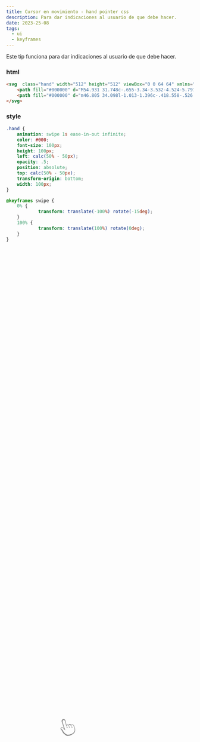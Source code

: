 ```yaml
---
title: Cursor en movimiento - hand pointer css
description: Para dar indicaciones al usuario de que debe hacer. 
date: 2023-25-08
tags:
  - ui
  - keyframes
---
```

Este tip funciona para dar indicaciones al usuario de que debe hacer. 
   <style>              
        .hand {
            animation: swipe 1s ease-in-out infinite;
            height: 100px;
            left: calc(50% - 50px);
            opacity: .5;
            position: absolute;
            top: calc(50% - 50px);
            transform-origin: bottom;
            width: 50px;
        }
        
        @keyframes swipe {
            0% {
                transform: translate(-100%) rotate(-15deg);
            }
            100% {
                transform: translate(100%) rotate(0deg);
            }
        }
  </style>
	
<svg  class="hand" width="512" height="512" viewBox="0 0 64 64" xmlns="http://www.w3.org/2000/svg">
    <path fill="#000000" d="M54.931 31.748c-.655-3.34-3.532-4.524-5.797-4.524c-1.029 0-1.972.228-2.705.626c-1.45-3.028-3.802-3.39-4.837-3.39c-1.191 0-2.389.426-3.393 1.178c-.923-1.277-2.654-2.024-4.852-2.024c-.843 0-1.771.121-2.579.377c.11-4.35.357-11.744.476-14.41c.128-2.876-.945-4.633-1.867-5.601C28.178 2.722 26.456 2 24.652 2c-1.853 0-3.61.749-4.824 2.055c-.908.977-1.95 2.73-1.758 5.538c.317 4.634 1.166 16.587 1.633 23.131c-1.538-3.931-4.539-5.359-6.78-5.359c-1.642 0-3.091.7-4.082 1.972c-.918 1.177-1.105 2.941-.458 4.29c2.079 4.337 3.534 8.924 3.707 11.688c.18 2.881 7.032 11.766 9.562 14.213C23.764 61.571 27.889 62 30.977 62c8.354 0 20.307-3.578 22.78-9.678c2.669-6.585 2.818-12.193 1.174-20.574m-3.703 21.208c-5.249 6.442-20.928 7.471-26.376 4.104c-3.31-2.045-9.148-8.959-9.961-13.875c-1.556-9.401-5.6-8.974-4.348-12.745c.741-2.232 6.188-3.403 7.938 3.969c.451 1.896 3.81 6.567 3.81 6.567s-1.877-25.088-1.61-30.334c.389-7.679 8.364-7.498 8.549-1.624c.098 3.089 0 19.083 0 19.083s.956-2.488 4.119-2.488c3.741 0 3.974 3.955 3.974 3.955s.862-3.023 3.522-3.023c3.723 0 4.949 5.686 4.949 5.686s.929-3.649 3.815-3.649c2 0 3.501 1.272 3.923 3.419c1.564 7.974 1.425 16.378-2.304 20.955"/>
    <path fill="#000000" d="m46.805 34.098l-1.013-1.396c-.418.558-.526 1.256-.46 1.915c.076.663.326 1.25.574 1.727c.252.483.509.874.779 1.301c.285.423.554.892.974 1.453c.838-1.115.576-2.672.011-3.682c-.273-.518-.572-.918-.865-1.318m-8.225-2.166l-1.014-1.396c-.418.558-.526 1.256-.459 1.915c.075.663.325 1.25.573 1.727c.252.483.509.874.779 1.301c.285.423.554.892.974 1.453c.838-1.115.576-2.672.011-3.682c-.272-.518-.572-.918-.864-1.318m-7.86-1.53l-1.014-1.396c-.417.558-.526 1.256-.459 1.915c.076.664.326 1.25.574 1.728c.252.483.509.873.779 1.3c.284.424.553.893.974 1.454c.837-1.115.575-2.673.011-3.683c-.272-.517-.572-.916-.865-1.318"/>
</svg>

### html

```html
<svg  class="hand" width="512" height="512" viewBox="0 0 64 64" xmlns="http://www.w3.org/2000/svg">
    <path fill="#000000" d="M54.931 31.748c-.655-3.34-3.532-4.524-5.797-4.524c-1.029 0-1.972.228-2.705.626c-1.45-3.028-3.802-3.39-4.837-3.39c-1.191 0-2.389.426-3.393 1.178c-.923-1.277-2.654-2.024-4.852-2.024c-.843 0-1.771.121-2.579.377c.11-4.35.357-11.744.476-14.41c.128-2.876-.945-4.633-1.867-5.601C28.178 2.722 26.456 2 24.652 2c-1.853 0-3.61.749-4.824 2.055c-.908.977-1.95 2.73-1.758 5.538c.317 4.634 1.166 16.587 1.633 23.131c-1.538-3.931-4.539-5.359-6.78-5.359c-1.642 0-3.091.7-4.082 1.972c-.918 1.177-1.105 2.941-.458 4.29c2.079 4.337 3.534 8.924 3.707 11.688c.18 2.881 7.032 11.766 9.562 14.213C23.764 61.571 27.889 62 30.977 62c8.354 0 20.307-3.578 22.78-9.678c2.669-6.585 2.818-12.193 1.174-20.574m-3.703 21.208c-5.249 6.442-20.928 7.471-26.376 4.104c-3.31-2.045-9.148-8.959-9.961-13.875c-1.556-9.401-5.6-8.974-4.348-12.745c.741-2.232 6.188-3.403 7.938 3.969c.451 1.896 3.81 6.567 3.81 6.567s-1.877-25.088-1.61-30.334c.389-7.679 8.364-7.498 8.549-1.624c.098 3.089 0 19.083 0 19.083s.956-2.488 4.119-2.488c3.741 0 3.974 3.955 3.974 3.955s.862-3.023 3.522-3.023c3.723 0 4.949 5.686 4.949 5.686s.929-3.649 3.815-3.649c2 0 3.501 1.272 3.923 3.419c1.564 7.974 1.425 16.378-2.304 20.955"/>
    <path fill="#000000" d="m46.805 34.098l-1.013-1.396c-.418.558-.526 1.256-.46 1.915c.076.663.326 1.25.574 1.727c.252.483.509.874.779 1.301c.285.423.554.892.974 1.453c.838-1.115.576-2.672.011-3.682c-.273-.518-.572-.918-.865-1.318m-8.225-2.166l-1.014-1.396c-.418.558-.526 1.256-.459 1.915c.075.663.325 1.25.573 1.727c.252.483.509.874.779 1.301c.285.423.554.892.974 1.453c.838-1.115.576-2.672.011-3.682c-.272-.518-.572-.918-.864-1.318m-7.86-1.53l-1.014-1.396c-.417.558-.526 1.256-.459 1.915c.076.664.326 1.25.574 1.728c.252.483.509.873.779 1.3c.284.424.553.893.974 1.454c.837-1.115.575-2.673.011-3.683c-.272-.517-.572-.916-.865-1.318"/>
</svg>
```

### style

```css
.hand {
	animation: swipe 1s ease-in-out infinite;
	color: #000;
	font-size: 100px;
	height: 100px;
	left: calc(50% - 50px);
	opacity: .5;
	position: absolute;
	top: calc(50% - 50px);
	transform-origin: bottom;
	width: 100px;
}

@keyframes swipe {
	0% {
			transform: translate(-100%) rotate(-15deg);
	}
	100% {
			transform: translate(100%) rotate(0deg);
	}
}
```
